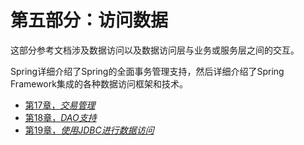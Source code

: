 # 第五部分：访问数据

这部分参考文档涉及数据访问以及数据访问层与业务或服务层之间的交互。

Spring详细介绍了Spring的全面事务管理支持，然后详细介绍了Spring Framework集成的各种数据访问框架和技术。

- [第17章，*交易管理*](transaction.html)
- [第18章，*DAO支持*](dao.html)
- [第19章，*使用JDBC进行数据访问*](jdbc.html)

